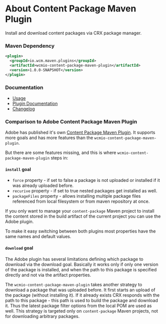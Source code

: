 About Content Package Maven Plugin
==================================

Install and download content packages via CRX package manager.


### Maven Dependency

```xml
<plugin>
  <groupId>io.wcm.maven.plugins</groupId>
  <artifactId>wcmio-content-package-maven-plugin</artifactId>
  <version>1.0.0-SNAPSHOT</version>
</plugin>
```

### Documentation

* [Usage][usage]
* [Plugin Documentation][plugindocs]
* [Changelog][changelog]


### Comparison to Adobe Content Package Maven Plugin

Adobe has published it's own [Content Package Maven Plugin][adobe-content-package-maven-plugin]. It supports
more goals and has more features than the `wcmio-content-package-maven-plugin`.

But there are some features missing, and this is where `wcmio-content-package-maven-plugin` steps in:

#### `install` goal

* `force` property - if set to false a package is not uploaded or installed if it was already
uploaded before.
* `recurive` property - if set to true nested packages get installed as well.
* `packageFiles` property - allows installing multiple package files referenced from local filesystem
or from maven repository at once.

If you only want to manage your `content-package` Maven project to install the content stored in the build
artifact of the current project you can use the Adobe plugin.

To make it easy switching between both plugins most properties have the same names and default values.

#### `download` goal

The Adobe plugin has several limitations defining which package to download via the download goal. Basically
it works only if only one version of the package is installed, and when the path to this package is specified
directly and not via the artifact properties.

The `wcmio-content-package-maven-plugin` takes another strategy to download a package that was uploaded
before. It first starts an upload of the package (without installing it). If it already exists CRX responds
with the path to this package - this path is used to build the package and download it. Thus the latest
package filter options from the local POM are used as well. This strategy is targeted only on
`content-package` Maven projects, not for downloading arbitrary packages.


[usage]: usage.html
[plugindocs]: plugin-info.html
[changelog]: changes-report.html
[adobe-content-package-maven-plugin]: http://repo.adobe.com/nexus/content/repositories/releases/com/day/jcr/vault/content-package-maven-plugin/
